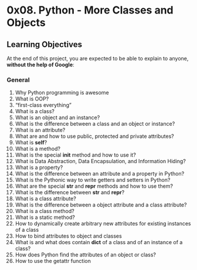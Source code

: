 # 0x08. Python - More Classes and Objects
## Learning Objectives

At the end of this project, you are expected to be able to explain to anyone, **without the help of Google**:

### General

1.  Why Python programming is awesome
2.  What is OOP?
3.  “first-class everything”
4.  What is a class?
5.  What is an object and an instance?
6.  What is the difference between a class and an object or instance?
7.  What is an attribute?
8.  What are and how to use public, protected and private attributes?
9.  What is **self**?
10. What is a method?
11. What is the special **__init__** method and how to use it?
12. What is Data Abstraction, Data Encapsulation, and Information Hiding?
13. What is a property?
14. What is the difference between an attribute and a property in Python?
15. What is the Pythonic way to write getters and setters in Python?
16. What are the special **__str__** and **__repr__** methods and how to use them?
17. What is the difference between **__str__** and **__repr__**?
18. What is a class attribute?
19. What is the difference between a object attribute and a class attribute?
20. What is a class method?
21. What is a static method?
22. How to dynamically create arbitrary new attributes for existing instances of a class
23. How to bind attributes to object and classes
24. What is and what does contain **__dict__** of a class and of an instance of a class?
25. How does Python find the attributes of an object or class?
26. How to use the getattr function
